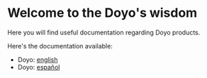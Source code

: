 # Welcome to the Doyo's wisdom

Here you will find useful documentation regarding Doyo products.

Here's the documentation available:

- Doyo: [english](english/doyo)
- Doyo: [español](spanish/doyo)
